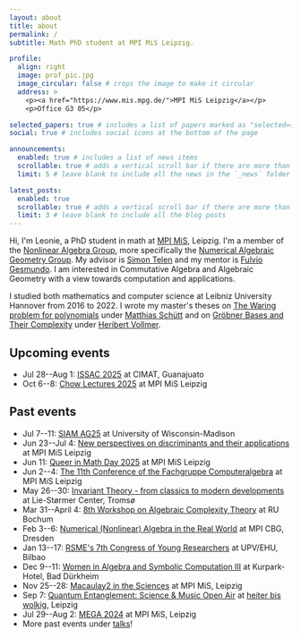 ```yaml
---
layout: about
title: about
permalink: /
subtitle: Math PhD student at MPI MiS Leipzig.

profile:
  align: right
  image: prof_pic.jpg
  image_circular: false # crops the image to make it circular
  address: >
    <p><a href="https://www.mis.mpg.de/">MPI MiS Leipzig</a></p>
    <p>Office G3 05</p>

selected_papers: true # includes a list of papers marked as "selected={true}"
social: true # includes social icons at the bottom of the page

announcements:
  enabled: true # includes a list of news items
  scrollable: true # adds a vertical scroll bar if there are more than 3 news items
  limit: 5 # leave blank to include all the news in the `_news` folder

latest_posts:
  enabled: true
  scrollable: true # adds a vertical scroll bar if there are more than 3 new posts items
  limit: 3 # leave blank to include all the blog posts
---
```


Hi, I'm Leonie, a PhD student in math at [MPI MiS](https://www.mis.mpg.de/), Leipzig. I'm a member of the [Nonlinear Algebra Group](https://www.mis.mpg.de/nonlinear-algebra), more specifically the [Numerical Algebraic Geometry Group](https://www.mis.mpg.de/numerical-algebraic-geometry). My advisor is [Simon Telen](https://sites.google.com/view/simontelen/) and my mentor is [Fulvio Gesmundo](https://fulges.github.io/). I am interested in Commutative Algebra and Algebraic Geometry with a view towards computation and applications.

I studied both mathematics and computer science at Leibniz University Hannover from 2016 to 2022. I wrote my master's theses on <a href="/assets/pdf/papers/The_Waring_problem_for_polynomials.pdf" target="_blank">The Waring problem for polynomials</a> under [Matthias Schütt](https://www.iag.uni-hannover.de/en/schuett/) and on <a href="/assets/pdf/papers/Groebner_Bases_and_Their_Complexity.pdf" target="_blank">Gröbner Bases and Their Complexity</a> under [Heribert Vollmer](https://www.thi.uni-hannover.de/en/vollmer/).

## Upcoming events

- Jul 28--Aug 1: [ISSAC 2025](https://www.issac-conference.org/2025/) at CIMAT, Guanajuato
- Oct 6--8: [Chow Lectures 2025](https://www.mis.mpg.de/de/events/series/chow-lectures-2025) at MPI MiS Leipzig

## Past events

- Jul 7--11: [SIAM AG25](https://www.siam.org/conferences-events/siam-conferences/ag25/) at University of Wisconsin-Madison
- Jun 23--Jul 4: [New perspectives on discriminants and their applications](https://www.mis.mpg.de/events/series/slmath-summer-school-new-perspectives-on-discriminants-and-their-applications) at MPI MiS Leipzig
- Jun 11: [Queer in Math Day 2025](https://www.mis.mpg.de/de/events/series/queer-in-math-day-2025) at MPI MiS Leipzig
- Jun 2--4: [The 11th Conference of the Fachgruppe Computeralgebra](https://www.mis.mpg.de/de/events/series/the-11th-conference-of-the-fachgruppe-computeralgebra) at MPI MiS Leipzig
- May 26--30: [Invariant Theory - from classics to modern developments](https://sites.google.com/view/time-2025-invariant-theory) at Lie-Størmer Center, Tromsø
- Mar 31--April 4: [8th Workshop on Algebraic Complexity Theory](https://qi.rub.de/wact) at RU Bochum
- Feb 3--6: [Numerical (Nonlinear) Algebra in the Real World](https://plan.events.mpg.de/event/355/overview) at MPI CBG, Dresden
- Jan 13--17: [RSME's 7th Congress of Young Researchers](https://jovenes2025.rsme.es/index_en.html) at UPV/EHU, Bilbao
- Dec 9--11: [Women in Algebra and Symbolic Computation III](https://www.computeralgebra.de/women-in-algebra-and-symbolic-computation-iii/) at Kurpark-Hotel, Bad Dürkheim
- Nov 25--28: [Macaulay2 in the Sciences](https://www.mis.mpg.de/events/series/macaulay2-in-the-sciences) at MPI MiS, Leipzig
- Sep 7: [Quantum Entanglement: Science & Music Open Air](https://www.instagram.com/quantumentanglementfestival/) at [heiter bis wolkig](https://www.instagram.com/cafe_heiter_bis_wolkig/), Leipzig
- Jul 29--Aug 2: [MEGA 2024](https://www.mis.mpg.de/de/events/series/mega-2024) at MPI MiS, Leipzig
- More past events under [talks](/talks)!